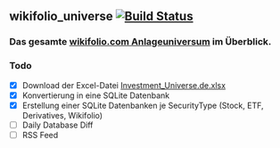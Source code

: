 ## wikifolio_universe [![Build Status](https://travis-ci.org/jakoch/wikifolio_universe.svg?branch=master)](https://travis-ci.org/jakoch/wikifolio_universe)

### Das gesamte [wikifolio.com Anlageuniversum](https://www.wikifolio.com/de/de/hilfe/tutorials-trader/handel-hinweise/anlageuniversum) im Überblick.

### Todo
- [x] Download der Excel-Datei [Investment_Universe.de.xlsx](https://wikifolio.blob.core.windows.net/prod-documents/Investment_Universe.de.xlsx) 
- [x] Konvertierung in eine SQLite Datenbank
- [x] Erstellung einer SQLite Datenbanken je SecurityType (Stock, ETF, Derivatives, Wikifolio)
- [ ] Daily Database Diff
- [ ] RSS Feed
